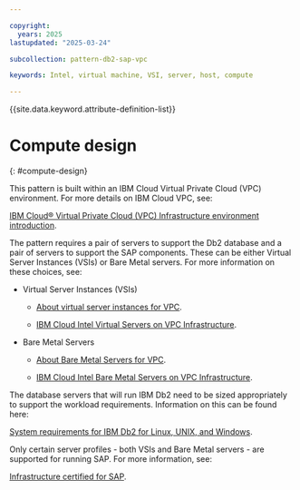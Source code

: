 ```yaml
---

copyright:
  years: 2025
lastupdated: "2025-03-24"

subcollection: pattern-db2-sap-vpc

keywords: Intel, virtual machine, VSI, server, host, compute

---
```


{{site.data.keyword.attribute-definition-list}}

# Compute design
{: #compute-design}

This pattern is built within an IBM Cloud Virtual Private Cloud (VPC) environment. For more details on IBM Cloud VPC, see:

[IBM Cloud® Virtual Private Cloud (VPC) Infrastructure environment introduction](/docs/sap?topic=sap-vpc-env-introduction).

The pattern requires a pair of servers to support the Db2 database and a pair of servers to support the SAP components. These can be either Virtual Server Instances (VSIs) or Bare Metal servers.  For more information on these choices, see:

* Virtual Server Instances (VSIs)

  * [About virtual server instances for VPC](/docs/vpc?topic=vpc-about-advanced-virtual-servers).

  * [IBM Cloud Intel Virtual Servers on VPC Infrastructure](/docs/sap?topic=sap-fast-path-site-map-intel-vs-gen2).

* Bare Metal Servers

  * [About Bare Metal Servers for VPC](/docs/vpc?topic=vpc-about-bare-metal-servers).

  * [IBM Cloud Intel Bare Metal Servers on VPC Infrastructure](docs/sap?topic=sap-fast-path-site-map-intel-bm-vpc).

The database servers that will run IBM Db2 need to be sized appropriately to support the workload requirements. Information on this can be found here:

[System requirements for IBM Db2 for Linux, UNIX, and Windows](https://www.ibm.com/support/pages/system-requirements-ibm-db2-linux-unix-and-windows).

Only certain server profiles - both VSIs and Bare Metal servers - are supported for running SAP. For more information, see:

[Infrastructure certified for SAP](/docs/sap?topic=sap-iaas-offerings).
